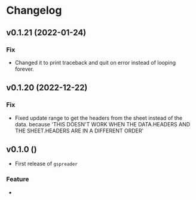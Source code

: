 # Changelog

<!--next-version-placeholder-->

## v0.1.21 (2022-01-24)


### Fix

- Changed it to print traceback and quit on error instead of looping forever.


## v0.1.20 (2022-12-22)

### Fix

- Fixed update range to get the headers from the sheet instead of the data. because 'THIS DOESN'T WORK WHEN THE DATA.HEADERS AND THE SHEET.HEADERS ARE IN A DIFFERENT ORDER' 


## v0.1.0 ()

- First release of `gspreader`




### Feature

- 